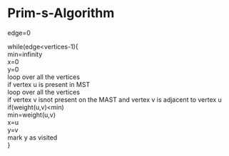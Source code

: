 # Prim-s-Algorithm <br />

edge=0 <br />

while(edge<vertices-1){ <br />
  min=infinity <br />
  x=0 <br />
  y=0 <br />
  loop over all the vertices <br />
    if vertex u is present in MST <br />
      loop  over all the vertices <br />
        if vertex v isnot present on the MAST and vertex v is adjacent to vertex u <br />
          if(weight(u,v)<min) <br />
            min=weight(u,v) <br />
            x=u <br />
            y=v <br />
  mark y as visited <br />
}

